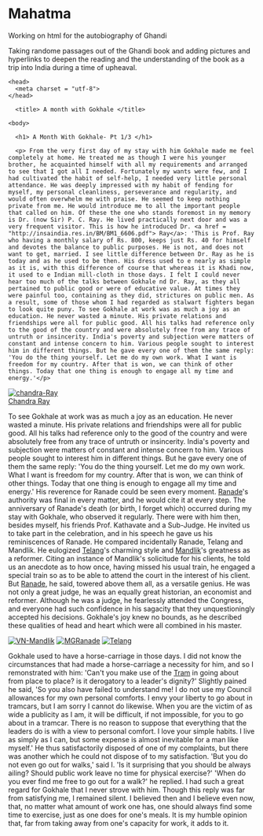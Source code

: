 # Mahatma
Working on html for the autobiography of Ghandi

Taking randome passages out of the Ghandi book and adding pictures and hyperlinks to deepen the reading and the understanding of the book as a trip into India during a time of upheaval.


<!DOCTYPE html>

<html lang = "en">

	<head>
	  <meta charset = "utf-8">
	</head>

	  <title> A month with Gokhale </title>	
	
	<body>
	
	  <h1> A Month With Gokhale- Pt 1/3 </h1>
	  
	  <p> From the very first day of my stay with him Gokhale made me feel completely at home. He treated me as though I were his younger brother, he acquainted himself with all my requirements and arranged to see that I got all I needed. Fortunately my wants were few, and I had cultivated the habit of self-help, I needed very little personal attendance. He was deeply impressed with my habit of fending for myself, my personal cleanliness, perseverance and regularity, and would often overwhelm me with praise. He seemed to keep nothing private from me. He would introduce me to all the important people that called on him. Of these the one who stands foremost in my memory is Dr. (now Sir) P. C. Ray. He lived practically next door and was a very frequent visitor. This is how he introduced Dr. <a href = "http://insaindia.res.in/BM/BM1_6606.pdf"> Ray</a>: 'This is Prof. Ray who having a monthly salary of Rs. 800, keeps just Rs. 40 for himself and devotes the balance to public purposes. He is not, and does not want to get, married. I see little difference between Dr. Ray as he is today and as he used to be then. His dress used to e nearly as simple as it is, with this difference of course that whereas it is Khadi now, it used to e Indian mill-cloth in those days. I felt I could never hear too much of the talks between Gokhale nd Dr. Ray, as they all pertained to public good or were of educative value. At times they were painful too, containing as they did, strictures on public men. As a result, some of those whom I had regarded as stalwart fighters began to look quite puny. To see Gokhale at work was as much a joy as an education. He never wasted a minute. His private relations and friendships were all for public good. All his talks had reference only to the good of the country and were absolutely free from any trace of untruth or insincerity. India's poverty and subjection were matters of constant and intense concern to him. Various people sought to interest him in different things. But he gave every one of them the same reply: 'You do the thing yourself. Let me do my own work. What I want is freedom for my country. After that is won, we can think of other things. Today that one thing is enough to engage all my time and energy.'</p>
	  
<a href="https://ibb.co/jZrZTBD"><img src="https://i.ibb.co/zH4HrjZ/chandra-Ray.jpg" alt="chandra-Ray" border="0"></a><br /><a target='_blank' href='https://imgbb.com/'>Chandra Ray</a><br />
    <p>To see Gokhale at work was as much a joy as an education. He never wasted a minute. His private relations and friendships were all for public good. All his talks had reference only to the good of the country and were absolutely free from any trace of untruth or insincerity. India's poverty and subjection were matters of constant and intense concern to him. Various people sought to interest him in different things. But he gave every one of them the same reply: 'You do the thing yourself. Let me do my own work. What I want is freedom for my country. After that is won, we can think of other things. Today that one thing is enough to engage all my time and energy.' His reverence for Ranade could be seen every moment. <a href = "https://en.wikipedia.org/wiki/Mahadev_Govind_Ranade"> Ranade</a>'s authority was final in every matter, and he would cite it at every step. The anniversary of Ranade's death (or birth, I forget which) occurred during my stay with Gokhale, who observed it regularly. There were with him then, besides myself, his friends Prof. Kathavate and a Sub-Judge. He invited us to take part in the celebration, and in his speech he gave us his reminiscences of Ranade. He compared incidentally Ranade, Telang and Mandlik. He eulogized <a href = "https://books.google.com/books?id=WcshAAAAMAAJ&lpg=PA3&dq=Telang%20ranade&pg=PP2#v=onepage&q&f=true"> Telang</a>'s charming style and <a href = "https://en.wikipedia.org/wiki/Vishvanath_Narayan_Mandlik"> Mandlik</a>'s greatness as a reformer. Citing an instance of Mandlik's solicitude for his clients, he told us an anecdote as to how once, having missed his usual train, he engaged a special train so as to be able to attend the court in the interest of his client. But <a href = "https://www.google.com/books/edition/Rise_of_the_Maratha_Power/W2ooAAAAYAAJ?hl=en&gbpv=0"> Ranade</a>, he said, towered above them all, as a versatile genius. He was not only a great judge, he was an equally great historian, an economist and reformer. Although he was a judge, he fearlessly attended the Congress, and everyone had such confidence in his sagacity that they unquestioningly accepted his decisions. Gokhale's joy knew no bounds, as he described these qualities of head and heart which were all combined in his master.</p>
<a href="https://imgbb.com/"><img src="https://i.ibb.co/VVcVrNR/VN-Mandlik.png" alt="VN-Mandlik" border="0"></a>
<a href="https://imgbb.com/"><img src="https://i.ibb.co/jhBCtxq/MGRanade.png" alt="MGRanade" border="0"></a>
<a href="https://imgbb.com/"><img src="https://i.ibb.co/PD1V7qx/Telang.png" alt="Telang" border="0"></a>
<p>
Gokhale used to have a horse-carriage in those days. I did not know the circumstances that had
made a horse-carriage a necessity for him, and so I remonstrated with him: 'Can't you make use
of the <a href = "https://timesofindia.indiatimes.com/city/kolkata/horse-drawn-trams-gone-117-years-ago-act-goes-now/articleshow/58795953.cms"> Tram</a> in going about from place to place? is it derogatory to a leader's dignity?'
Slightly pained he said, 'So you also have failed to understand me! I do not use my Council
allowances for my own personal comforts. I envy your liberty to go about in tramcars, but I am
sorry I cannot do likewise. When you are the victim of as wide a publicity as I am, it will be
difficult, if not impossible, for you to go about in a tramcar. There is no reason to suppose that
everything that the leaders do is with a view to personal comfort. I love your simple habits. I live
as simply as I can, but some expense is almost inevitable for a man like myself.'
He thus satisfactorily disposed of one of my complaints, but there was another which he could not
dispose of to my satisfaction.
'But you do not even go out for walks,' said I. 'Is it surprising that you should be always ailing?
Should public work leave no time for physical exercise?'
'When do you ever find me free to go out for a walk?' he replied.
I had such a great regard for Gokhale that I never strove with him. Though this reply was far from
satisfying me, I remained silent. I believed then and I believe even now, that, no matter what
amount of work one has, one should always find some time to exercise, just as one does for one's
meals. It is my humble opinion that, far from taking away from one's capacity for work, it adds to
it.
</p>
	</body>
	</html>

